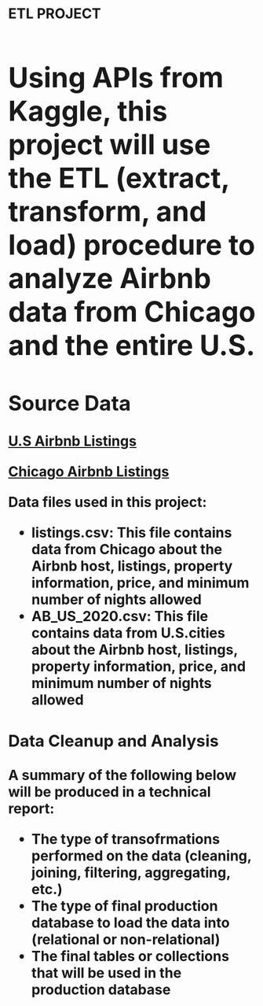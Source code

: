 <Strong><h1> ETL PROJECT <h1></Strong>
  <p>Using APIs from Kaggle, this project will use the ETL (extract, transform, and load) procedure to analyze Airbnb data from Chicago and the entire U.S.</p> 

<Strong><h2> Source Data </h2></Strong>
    <p><a href="https://www.kaggle.com/kritikseth/us-airbnb-open-data"> U.S Airbnb Listings</a></p>
    <p><a href="https://www.kaggle.com/jinbonnie/chicago-airbnb-open-data/version/1"> Chicago Airbnb Listings </a></p>
    <p> Data files used in this project: <p>
     <ul>
       <li><strong>listings.csv:</strong> This file contains data from Chicago about the Airbnb host, listings, property information, price, and minimum number of nights     allowed</li>
       <li><strong>AB_US_2020<b>.csv:</strong> This file contains data from U.S.cities about the Airbnb host, listings, property information, price, and minimum number of nights allowed</li>
      </ul>
  
<Strong><h3> Data Cleanup and Analysis </h3></Strong>
  <p> A summary of the following below will be produced in a technical report: <p>
   <ul>
       <li> The type of transofrmations performed on the data (cleaning, joining, filtering, aggregating, etc.)</li>
       <li> The type of final production database to load the data into (relational or non-relational)</li>
      <li>  The final tables or collections that will be used in the production database
      </ul>
